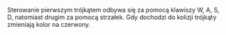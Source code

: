 Sterowanie pierwszym trójkątem odbywa się za pomocą klawiszy W, A, S, D, natomiast drugim za pomocą strzałek. Gdy dochodzi do kolizji trójkąty zmieniają kolor na czerwony.
